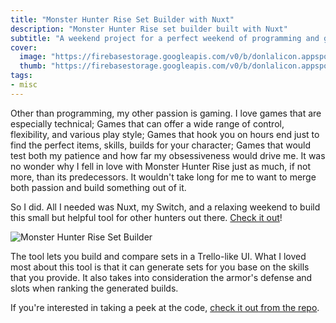 ```yaml
---
title: "Monster Hunter Rise Set Builder with Nuxt"
description: "Monster Hunter Rise set builder built with Nuxt"
subtitle: "A weekend project for a perfect weekend of programming and gaming"
cover:
  image: "https://firebasestorage.googleapis.com/v0/b/donlalicon.appspot.com/o/armor_img01.jpg?alt=media&token=ef65f8dc-e912-4fec-9680-f911c00cb034"
  thumb: "https://firebasestorage.googleapis.com/v0/b/donlalicon.appspot.com/o/armor_img01.jpg?alt=media&token=ef65f8dc-e912-4fec-9680-f911c00cb034"
tags:
- misc
---
```

Other than programming, my other passion is gaming. I love games that are especially technical; Games that can offer a wide range of control, flexibility, and various play style; Games that hook you on hours end just to find the perfect items, skills, builds for your character; Games that would test both my patience and how far my obsessiveness would drive me. It was no wonder why I fell in love with Monster Hunter Rise just as much, if not more, than its predecessors. It wouldn't take long for me to want to merge both passion and build something out of it.

So I did. All I needed was Nuxt, my Switch, and a relaxing weekend to build this small but helpful tool for other hunters out there. [Check it out](https://mhr-builder.com)!

![Monster Hunter Rise Set Builder](https://firebasestorage.googleapis.com/v0/b/donlalicon.appspot.com/o/Screenshot_2021-05-13%20Monster%20Hunter%20Rise%20Set%20Builder.png?alt=media&token=68677d82-e2a6-4f8a-9529-89be2315cbcd)

The tool lets you build and compare sets in a Trello-like UI. What I loved most about this tool is that it can generate sets for you base on the skills that you provide. It also takes into consideration the armor's defense and slots when ranking the generated builds.

If you're interested in taking a peek at the code, [check it out from the repo](https://github.com/angheloko/donlalicon-static).

